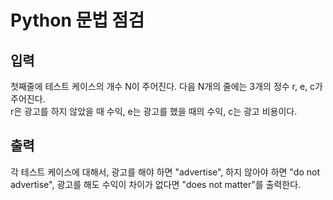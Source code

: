 # Python 문법 점검 

## 입력
첫째줄에 테스트 케이스의 개수 N이 주어진다. 다음 N개의 줄에는 3개의 정수 r, e, c가 주어진다.<br/>
r은 광고를 하지 않았을 때 수익, e는 광고를 했을 때의 수익, c는 광고 비용이다.

## 출력
각 테스트 케이스에 대해서, 광고를 해야 하면 "advertise", 하지 않아야 하면 "do not advertise",
광고를 해도 수익이 차이가 없다면 "does not matter"를 출력한다. 
